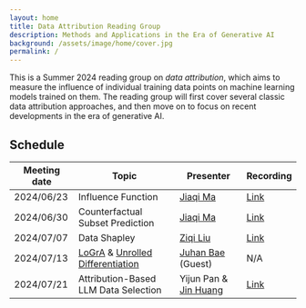 ```yaml
---
layout: home
title: Data Attribution Reading Group
description: Methods and Applications in the Era of Generative AI
background: /assets/image/home/cover.jpg
permalink: /
---
```


This is a Summer 2024 reading group on *data attribution*, which aims to measure the influence of individual training data points on machine learning models trained on them. The reading group will first cover several classic data attribution approaches, and then move on to focus on recent developments in the era of generative AI.

<!-- Below are recordings of our two most recent presentations. For more, please visit the [Recording Page](./recording). -->

## Schedule

| Meeting date | Topic                                                                                                    | Presenter                                                                                | Recording                   |
| ------------ | -------------------------------------------------------------------------------------------------------- | ---------------------------------------------------------------------------------------- | --------------------------- |
| 2024/06/23   | Influence Function                                                                                       | [Jiaqi Ma](https://jiaqima.github.io/)                                                   | [Link](./recording/2024/1/) |
| 2024/06/30   | Counterfactual Subset Prediction                                                                         | [Jiaqi Ma](https://jiaqima.github.io/)                                                   | [Link](./recording/2024/2/) |
| 2024/07/07   | Data Shapley                                                                                             | [Ziqi Liu](https://www.cmu.edu/dietrich/statistics-datascience/people/phd/ziqi-liu.html) | [Link](./recording/2024/3/) |
| 2024/07/13   | [LoGrA](https://arxiv.org/pdf/2405.13954) & [Unrolled Differentiation](https://arxiv.org/pdf/2405.12186) | [Juhan Bae](https://www.juhanbae.com/) (Guest)                                           | N/A                         |
| 2024/07/21   | Attribution-Based LLM Data Selection                                                                     | Yijun Pan & [Jin Huang](https://jn-huang.github.io/)                                     | [Link](./recording/2024/5/) |
